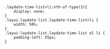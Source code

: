 	.laydate-time-list>li:nth-of-type(3){
		display: none;
	}
	.layui-laydate-list.laydate-time-list>li {
		width: 50%;
	}
	.layui-laydate-list.laydate-time-list ol li {
		padding-left: 55px;
	}